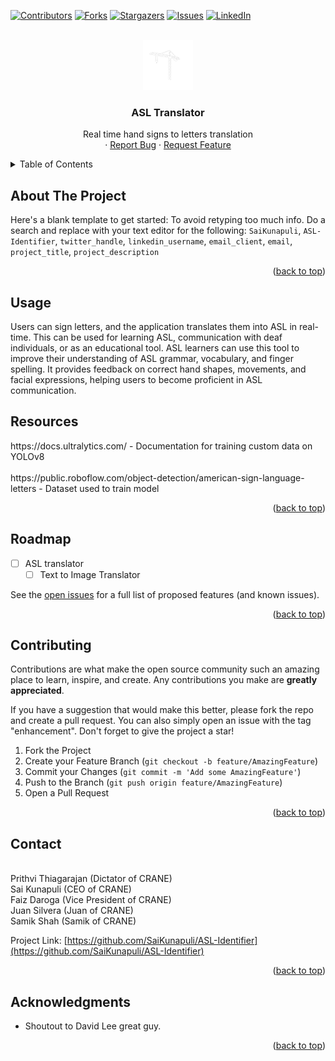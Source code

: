 <!-- Improved compatibility of back to top link: See: https://github.com/othneildrew/Best-README-Template/pull/73 -->
<a id="readme-top"></a>
<!--
*** Thanks for checking out the Best-README-Template. If you have a suggestion
*** that would make this better, please fork the repo and create a pull request
*** or simply open an issue with the tag "enhancement".
*** Don't forget to give the project a star!
*** Thanks again! Now go create something AMAZING! :D
-->



<!-- PROJECT SHIELDS -->
<!--
*** I'm using markdown "reference style" links for readability.
*** Reference links are enclosed in brackets [ ] instead of parentheses ( ).
*** See the bottom of this document for the declaration of the reference variables
*** for contributors-url, forks-url, etc. This is an optional, concise syntax you may use.
*** https://www.markdownguide.org/basic-syntax/#reference-style-links
-->
[![Contributors][contributors-shield]][contributors-url]
[![Forks][forks-shield]][forks-url]
[![Stargazers][stars-shield]][stars-url]
[![Issues][issues-shield]][issues-url]
[![LinkedIn][linkedin-shield]][linkedin-url]



<!-- PROJECT LOGO -->
<br />
<div align="center">
  <a href="https://github.com/SaiKunapuli/ASL-Identifier">
    <img src="public\media\logo.png" alt="Logo" width="80" height="80">
  </a>

<h3 align="center">ASL Translator</h3>

  <p align="center">
    Real time hand signs to letters translation
    <br />
    ·
    <a href="https://github.com/SaiKunapuli/ASL-Identifier/issues/new?labels=bug&template=bug-report---.md">Report Bug</a>
    ·
    <a href="https://github.com/SaiKunapuli/ASL-Identifier/issues/new?labels=enhancement&template=feature-request---.md">Request Feature</a>
  </p>
</div>



<!-- TABLE OF CONTENTS -->
<details>
  <summary>Table of Contents</summary>
  <ol>
    <li>
      <a href="#about-the-project">About The Project</a>
      <ul>
        <li><a href="#built-with">Built With</a></li>
      </ul>
    </li>
    <li><a href="#usage">Usage</a></li>
    <li><a href="#roadmap">Roadmap</a></li>
    <li><a href="#contact">Contact</a></li>
    <li><a href="#acknowledgments">Acknowledgments</a></li>
  </ol>
</details>



<!-- ABOUT THE PROJECT -->
## About The Project
Here's a blank template to get started: To avoid retyping too much info. Do a search and replace with your text editor for the following: `SaiKunapuli`, `ASL-Identifier`, `twitter_handle`, `linkedin_username`, `email_client`, `email`, `project_title`, `project_description`

<p align="right">(<a href="#readme-top">back to top</a>)</p>




<!-- USAGE EXAMPLES -->
## Usage
<body>
  <main> 
  Users can sign letters, and the application translates them into ASL in real-time. This can be used for learning ASL, communication with deaf individuals, or as an educational tool. ASL learners can use this tool to improve their understanding of ASL grammar, vocabulary, and finger spelling. It provides feedback on correct hand shapes, movements, and facial expressions, helping users to become proficient in ASL communication.
  <main>
<body>

## Resources
<body> 
  https://docs.ultralytics.com/ - Documentation for training custom data on YOLOv8 
  <br>
  <br>
  https://public.roboflow.com/object-detection/american-sign-language-letters - Dataset used to train model
  <br>
<body>


<p align="right">(<a href="#readme-top">back to top</a>)</p>



<!-- ROADMAP -->
## Roadmap
- [ ] ASL translator
    - [ ] Text to Image Translator

See the [open issues](https://github.com/SaiKunapuli/ASL-Identifier/issues) for a full list of proposed features (and known issues).

<p align="right">(<a href="#readme-top">back to top</a>)</p>



<!-- CONTRIBUTING -->
## Contributing

Contributions are what make the open source community such an amazing place to learn, inspire, and create. Any contributions you make are **greatly appreciated**.

If you have a suggestion that would make this better, please fork the repo and create a pull request. You can also simply open an issue with the tag "enhancement".
Don't forget to give the project a star!

1. Fork the Project
2. Create your Feature Branch (`git checkout -b feature/AmazingFeature`)
3. Commit your Changes (`git commit -m 'Add some AmazingFeature'`)
4. Push to the Branch (`git push origin feature/AmazingFeature`)
5. Open a Pull Request

<p align="right">(<a href="#readme-top">back to top</a>)</p>



<!-- LICENSE -->


<!-- CONTACT -->
## Contact
<body>
  <main>
    <br>
    Prithvi Thiagarajan (Dictator of CRANE)
    <br>
    Sai Kunapuli (CEO of CRANE)
    <br>
    Faiz Daroga (Vice President of CRANE)
    <br>
    Juan Silvera (Juan of CRANE)
    <br>
    Samik Shah (Samik of CRANE)
    <br>
  <main>
<body>



Project Link: [https://github.com/SaiKunapuli/ASL-Identifier](https://github.com/SaiKunapuli/ASL-Identifier)

<p align="right">(<a href="#readme-top">back to top</a>)</p>



<!-- ACKNOWLEDGMENTS -->
## Acknowledgments

* Shoutout to David Lee great guy.

<p align="right">(<a href="#readme-top">back to top</a>)</p>



<!-- MARKDOWN LINKS & IMAGES -->
<!-- https://www.markdownguide.org/basic-syntax/#reference-style-links -->
[contributors-shield]: https://img.shields.io/github/contributors/SaiKunapuli/ASL-Identifier.svg?style=for-the-badge
[contributors-url]: https://github.com/SaiKunapuli/ASL-Identifier/graphs/contributors
[forks-shield]: https://img.shields.io/github/forks/SaiKunapuli/ASL-Identifier.svg?style=for-the-badge
[forks-url]: https://github.com/SaiKunapuli/ASL-Identifier/network/members
[stars-shield]: https://img.shields.io/github/stars/SaiKunapuli/ASL-Identifier.svg?style=for-the-badge
[stars-url]: https://github.com/SaiKunapuli/ASL-Identifier/stargazers
[issues-shield]: https://img.shields.io/github/issues/SaiKunapuli/ASL-Identifier.svg?style=for-the-badge
[issues-url]: https://github.com/SaiKunapuli/ASL-Identifier/issues
[license-shield]: https://img.shields.io/github/license/SaiKunapuli/ASL-Identifier.svg?style=for-the-badge
[license-url]: https://github.com/SaiKunapuli/ASL-Identifier/blob/master/LICENSE.txt
[linkedin-shield]: https://img.shields.io/badge/-LinkedIn-black.svg?style=for-the-badge&logo=linkedin&colorB=555
[linkedin-url]: https://linkedin.com/in/linkedin_username
[product-screenshot]: images/screenshot.png
[Next.js]: https://img.shields.io/badge/next.js-000000?style=for-the-badge&logo=nextdotjs&logoColor=white
[Next-url]: https://nextjs.org/
[Node.js]: https://img.shields.io/badge/React-20232A?style=for-the-badge&logo=react&logoColor=61DAFB
[Node-url]: https://nodejs.org/en
[Vue.js]: https://img.shields.io/badge/Vue.js-35495E?style=for-the-badge&logo=vuedotjs&logoColor=4FC08D
[Vue-url]: https://vuejs.org/
[Angular.io]: https://img.shields.io/badge/Angular-DD0031?style=for-the-badge&logo=angular&logoColor=white
[Angular-url]: https://angular.io/
[Svelte.dev]: https://img.shields.io/badge/Svelte-4A4A55?style=for-the-badge&logo=svelte&logoColor=FF3E00
[Svelte-url]: https://svelte.dev/
[Laravel.com]: https://img.shields.io/badge/Laravel-FF2D20?style=for-the-badge&logo=laravel&logoColor=white
[Laravel-url]: https://laravel.com
[Bootstrap.com]: https://img.shields.io/badge/Bootstrap-563D7C?style=for-the-badge&logo=bootstrap&logoColor=white
[Bootstrap-url]: https://getbootstrap.com
[JQuery.com]: https://img.shields.io/badge/jQuery-0769AD?style=for-the-badge&logo=jquery&logoColor=white
[JQuery-url]: https://jquery.com 